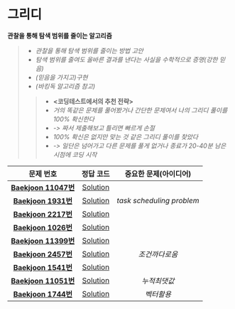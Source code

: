 # 그리디   
__관찰을 통해 탐색 범위를 줄이는 알고리즘__   
>*  _관찰을 통해 탐색 범위를 줄이는 방법 고안_    
>*  _탐색 범위를 줄여도 올바른 결과를 낸다는 사실을 수학적으로 증명(강한 믿음)_       
>*  _(믿음을 가지고)구현_    
>*  _(바킹독 알고리즘 참고)_   
>>* __<코딩테스트에서의 추천 전략>__   
>>* _거의 똑같은 문제를 풀어봤거나 간단한 문제여서 나의 그리디 풀이를 100% 확신한다_   
>>* _-> 짜서 제출해보고 틀리면 빠르게 손절_   
>>* _100% 확신은 없지만 맞는 것 같은 그리디 풀이를 찾았다_   
>>* _-> 일단은 넘어가고 다른 문제를 풀게 없거나 종료가 20-40분 남은 시점에 코딩 시작_      
   
| 문제 번호 | 정답 코드 |  중요한 문제(아이디어) |    
| :--: | :--: |:--: |   
| __[Baekjoon 11047번](https://www.acmicpc.net/problem/11047)__   | [Solution](https://github.com/jhmin-kk99/Algorithm-Study/blob/main/Greedy/11047.cpp)    | |
| __[Baekjoon 1931번](https://www.acmicpc.net/problem/1931)__   | [Solution](https://github.com/jhmin-kk99/Algorithm-Study/blob/main/Greedy/1931.cpp)    |_task scheduling problem_|
| __[Baekjoon 2217번](https://www.acmicpc.net/problem/2217)__   | [Solution](https://github.com/jhmin-kk99/Algorithm-Study/blob/main/Greedy/2217.cpp)    ||
| __[Baekjoon 1026번](https://www.acmicpc.net/problem/1026)__   | [Solution](https://github.com/jhmin-kk99/Algorithm-Study/blob/main/Greedy/1026.cpp)    ||
| __[Baekjoon 11399번](https://www.acmicpc.net/problem/11399)__   | [Solution](https://github.com/jhmin-kk99/Algorithm-Study/blob/main/Greedy/11399.cpp)    ||
| __[Baekjoon 2457번](https://www.acmicpc.net/problem/2457)__   | [Solution](https://github.com/jhmin-kk99/Algorithm-Study/blob/main/Greedy/2457.cpp)    |_조건까다로움_|
| __[Baekjoon 1541번](https://www.acmicpc.net/problem/1541)__   | [Solution](https://github.com/jhmin-kk99/Algorithm-Study/blob/main/Greedy/1541.cpp)    ||
| __[Baekjoon 11051번](https://www.acmicpc.net/problem/11051)__   | [Solution](https://github.com/jhmin-kk99/Algorithm-Study/blob/main/Greedy/11051.cpp)    |_누적최댓값_|
| __[Baekjoon 1744번](https://www.acmicpc.net/problem/1744)__   | [Solution](https://github.com/jhmin-kk99/Algorithm-Study/blob/main/Greedy/1744.cpp)    |_벡터활용_|
